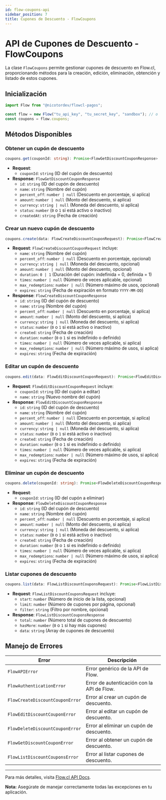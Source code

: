 ```yaml
---
id: flow-coupons-api
sidebar_position: 7
title: Cupones de Descuento - FlowCoupons
---
```


# API de Cupones de Descuento - FlowCoupons

La clase `FlowCoupons` permite gestionar cupones de descuento en Flow.cl, proporcionando métodos para la creación, edición, eliminación, obtención y listado de estos cupones.

## Inicialización

```typescript
import Flow from "@nicotordev/flowcl-pagos";

const flow = new Flow("tu_api_key", "tu_secret_key", "sandbox"); // o 'production'
const coupons = flow.coupons;
```

## Métodos Disponibles

### Obtener un cupón de descuento

```typescript
coupons.get(couponId: string): Promise<FlowGetDiscountCouponResponse>
```

- **Request**:
  - `couponId`: `string` (ID del cupón de descuento)
- **Response**: `FlowGetDiscountCouponResponse`
  - `id`: `string` (ID del cupón de descuento)
  - `name`: `string` (Nombre del cupón)
  - `percent_off`: `number | null` (Descuento en porcentaje, si aplica)
  - `amount`: `number | null` (Monto del descuento, si aplica)
  - `currency`: `string | null` (Moneda del descuento, si aplica)
  - `status`: `number` (`0` o `1` si está activo o inactivo)
  - `createdAt`: `string` (Fecha de creación)

### Crear un nuevo cupón de descuento

```typescript
coupons.create(data: FlowCreateDiscountCouponRequest): Promise<FlowCreateDiscountCouponResponse>
```

- **Request**: `FlowCreateDiscountCouponRequest` incluye:
  - `name`: `string` (Nombre del cupón)
  - `percent_off`: `number | null` (Descuento en porcentaje, opcional)
  - `currency`: `string | null` (Moneda del descuento, opcional)
  - `amount`: `number | null` (Monto del descuento, opcional)
  - `duration`: `0 | 1` (Duración del cupón: indefinida = 0, definida = 1)
  - `times`: `number | null` (Número de veces aplicable, opcional)
  - `max_redemptions`: `number | null` (Número máximo de usos, opcional)
  - `expires`: `string` (Fecha de expiración en formato `YYYY-MM-DD`)
- **Response**: `FlowCreateDiscountCouponResponse`
  - `id`: `string` (ID del cupón de descuento)
  - `name`: `string` (Nombre del cupón)
  - `percent_off`: `number | null` (Descuento en porcentaje, si aplica)
  - `amount`: `number | null` (Monto del descuento, si aplica)
  - `currency`: `string | null` (Moneda del descuento, si aplica)
  - `status`: `number` (`0` o `1` si está activo o inactivo)
  - `created`: `string` (Fecha de creación)
  - `duration`: `number` (`0` o `1` si es indefinido o definido)
  - `times`: `number | null` (Número de veces aplicable, si aplica)
  - `max_redemptions`: `number | null` (Número máximo de usos, si aplica)
  - `expires`: `string` (Fecha de expiración)

### Editar un cupón de descuento

```typescript
coupons.edit(data: FlowEditDiscountCouponRequest): Promise<FlowEditDiscountCouponResponse>
```

- **Request**: `FlowEditDiscountCouponRequest` incluye:
  - `couponId`: `string` (ID del cupón a editar)
  - `name`: `string` (Nuevo nombre del cupón)
- **Response**: `FlowEditDiscountCouponResponse`
  - `id`: `string` (ID del cupón de descuento)
  - `name`: `string` (Nombre del cupón)
  - `percent_off`: `number | null` (Descuento en porcentaje, si aplica)
  - `amount`: `number | null` (Monto del descuento, si aplica)
  - `currency`: `string | null` (Moneda del descuento, si aplica)
  - `status`: `number` (`0` o `1` si está activo o inactivo)
  - `created`: `string` (Fecha de creación)
  - `duration`: `number` (`0` o `1` si es indefinido o definido)
  - `times`: `number | null` (Número de veces aplicable, si aplica)
  - `max_redemptions`: `number | null` (Número máximo de usos, si aplica)
  - `expires`: `string` (Fecha de expiración)

### Eliminar un cupón de descuento

```typescript
coupons.delete(couponId: string): Promise<FlowDeleteDiscountCouponResponse>
```

- **Request**:
  - `couponId`: `string` (ID del cupón a eliminar)
- **Response**: `FlowDeleteDiscountCouponResponse`
  - `id`: `string` (ID del cupón de descuento)
  - `name`: `string` (Nombre del cupón)
  - `percent_off`: `number | null` (Descuento en porcentaje, si aplica)
  - `amount`: `number | null` (Monto del descuento, si aplica)
  - `currency`: `string | null` (Moneda del descuento, si aplica)
  - `status`: `number` (`0` o `1` si está activo o inactivo)
  - `created`: `string` (Fecha de creación)
  - `duration`: `number` (`0` o `1` si es indefinido o definido)
  - `times`: `number | null` (Número de veces aplicable, si aplica)
  - `max_redemptions`: `number | null` (Número máximo de usos, si aplica)
  - `expires`: `string` (Fecha de expiración)

### Listar cupones de descuento

```typescript
coupons.list(data: FlowListDiscountCouponsRequest): Promise<FlowListDiscountCouponsResponse>
```

- **Request**: `FlowListDiscountCouponsRequest` incluye:
  - `start`: `number` (Número de inicio de la lista, opcional)
  - `limit`: `number` (Número de cupones por página, opcional)
  - `filter`: `string` (Filtro por nombre, opcional)
- **Response**: `FlowListDiscountCouponsResponse`
  - `total`: `number` (Número total de cupones de descuento)
  - `hasMore`: `number` (`0` o `1` si hay más cupones)
  - `data`: `string` (Array de cupones de descuento)

## Manejo de Errores

| Error                           | Descripción                                |
| ------------------------------- | ------------------------------------------ |
| `FlowAPIError`                  | Error genérico de la API de Flow.          |
| `FlowAuthenticationError`       | Error de autenticación con la API de Flow. |
| `FlowCreateDiscountCouponError` | Error al crear un cupón de descuento.      |
| `FlowEditDiscountCouponError`   | Error al editar un cupón de descuento.     |
| `FlowDeleteDiscountCouponError` | Error al eliminar un cupón de descuento.   |
| `FlowGetDiscountCouponError`    | Error al obtener un cupón de descuento.    |
| `FlowListDiscountCouponsError`  | Error al listar cupones de descuento.      |

---

Para más detalles, visita [Flow.cl API Docs](https://www.flow.cl/docs/api.html#tag/coupon).

**Nota:** Asegúrate de manejar correctamente todas las excepciones en tu aplicación.
